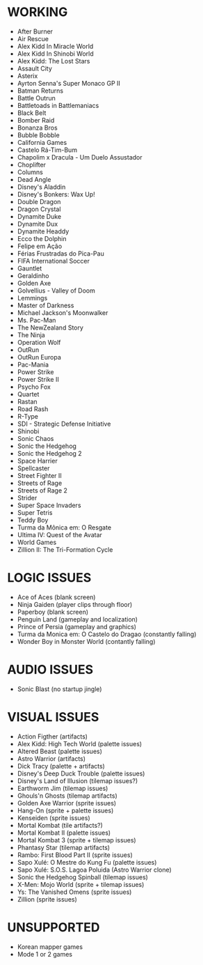 # WORKING
* After Burner
* Air Rescue
* Alex Kidd In Miracle World
* Alex Kidd In Shinobi World
* Alex Kidd: The Lost Stars
* Assault City
* Asterix
* Ayrton Senna's Super Monaco GP II
* Batman Returns
* Battle Outrun
* Battletoads in Battlemaniacs
* Black Belt
* Bomber Raid
* Bonanza Bros
* Bubble Bobble
* California Games
* Castelo Rá-Tim-Bum
* Chapolim x Dracula - Um Duelo Assustador
* Choplifter
* Columns
* Dead Angle
* Disney's Aladdin 
* Disney's Bonkers: Wax Up!
* Double Dragon
* Dragon Crystal
* Dynamite Duke
* Dynamite Dux
* Dynamite Headdy
* Ecco the Dolphin
* Felipe em Ação 
* Férias Frustradas do Pica-Pau
* FIFA International Soccer
* Gauntlet
* Geraldinho
* Golden Axe
* Golvellius - Valley of Doom
* Lemmings
* Master of Darkness
* Michael Jackson's Moonwalker
* Ms. Pac-Man
* The NewZealand Story
* The Ninja
* Operation Wolf
* OutRun
* OutRun Europa
* Pac-Mania
* Power Strike
* Power Strike II
* Psycho Fox
* Quartet
* Rastan
* Road Rash
* R-Type
* SDI - Strategic Defense Initiative
* Shinobi
* Sonic Chaos
* Sonic the Hedgehog
* Sonic the Hedgehog 2
* Space Harrier
* Spellcaster
* Street Fighter II
* Streets of Rage
* Streets of Rage 2
* Strider
* Super Space Invaders
* Super Tetris
* Teddy Boy
* Turma da Mônica em: O Resgate
* Ultima IV: Quest of the Avatar
* World Games
* Zillion II: The Tri-Formation Cycle

# LOGIC ISSUES
* Ace of Aces (blank screen)
* Ninja Gaiden (player clips through floor)
* Paperboy (blank screen)
* Penguin Land (gameplay and localization)
* Prince of Persia (gameplay and graphics)
* Turma da Monica em: O Castelo do Dragao (constantly falling)
* Wonder Boy in Monster World (contantly falling)

# AUDIO ISSUES
* Sonic Blast (no startup jingle)

# VISUAL ISSUES
* Action Figther (artifacts)
* Alex Kidd: High Tech World (palette issues)
* Altered Beast (palette issues)
* Astro Warrior (artifacts)
* Dick Tracy (palette + artifacts)
* Disney's Deep Duck Trouble (palette issues)
* Disney's Land of Illusion (tilemap issues?)
* Earthworm Jim (tilemap issues)
* Ghouls'n Ghosts (tilemap artifacts)
* Golden Axe Warrior (sprite issues)
* Hang-On (sprite + palette issues)
* Kenseiden (sprite issues)
* Mortal Kombat (tile artifacts?)
* Mortal Kombat II (palette issues)
* Mortal Kombat 3 (sprite + tilemap issues)
* Phantasy Star (tilemap artifacts)
* Rambo: First Blood Part II (sprite issues)
* Sapo Xulé: O Mestre do Kung Fu (palette issues)
* Sapo Xulé: S.O.S. Lagoa Poluida (Astro Warrior clone)
* Sonic the Hedgehog Spinball (tilemap issues)
* X-Men: Mojo World (sprite + tilemap issues)
* Ys: The Vanished Omens (sprite issues)
* Zillion (sprite issues)


# UNSUPPORTED
* Korean mapper games
* Mode 1 or 2 games